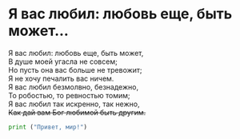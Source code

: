 # **Я вас любил: любовь еще, быть может…**
Я вас любил: любовь еще, быть может,  
В душе моей угасла не совсем;  
Но пусть она вас больше не тревожит;  
Я не хочу печалить вас ничем.  
Я вас любил безмолвно, безнадежно,   
То робостью, то ревностью томим;   
Я вас любил так искренно, так нежно,  
~~Как дай вам Бог любимой быть другим.~~  
```python
print ("Привет, мир!")
```
